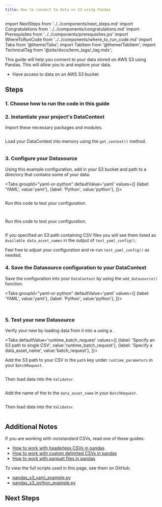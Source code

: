 ```yaml
---
title: How to connect to data on S3 using Pandas
---
```


import NextSteps from '../../components/next_steps.md'
import Congratulations from '../../components/congratulations.md'
import Prerequisites from '../../components/prerequisites.jsx'
import WhereToRunCode from '../../components/where_to_run_code.md'
import Tabs from '@theme/Tabs';
import TabItem from '@theme/TabItem';
import TechnicalTag from '@site/docs/term_tags/_tag.mdx';

This guide will help you connect to your data stored on AWS S3 using Pandas.
This will allow you to <TechnicalTag tag="validation" text="Validate" /> and explore your data.

<Prerequisites>

- Have access to data on an AWS S3 bucket

</Prerequisites>

## Steps

### 1. Choose how to run the code in this guide

<WhereToRunCode />

### 2. Instantiate your project's DataContext

Import these necessary packages and modules.

```python file=../../../../../tests/integration/docusaurus/connecting_to_your_data/cloud/s3/pandas/inferred_and_runtime_yaml_example.py#L3-L7
```

Load your DataContext into memory using the `get_context()` method.

```python file=../../../../../tests/integration/docusaurus/connecting_to_your_data/cloud/s3/pandas/inferred_and_runtime_yaml_example.py#L8
```

### 3. Configure your Datasource

Using this example configuration, add in your S3 bucket and path to a directory that contains some of your data:

<Tabs
  groupId="yaml-or-python"
  defaultValue='yaml'
  values={[
  {label: 'YAML', value:'yaml'},
  {label: 'Python', value:'python'},
  ]}>

<TabItem value="yaml">

```python file=../../../../../tests/integration/docusaurus/connecting_to_your_data/cloud/s3/pandas/inferred_and_runtime_yaml_example.py#L9-L28
```

Run this code to test your configuration.

```python file=../../../../../tests/integration/docusaurus/connecting_to_your_data/cloud/s3/pandas/inferred_and_runtime_yaml_example.py#L39
```

</TabItem>

<TabItem value="python">

```python file=../../../../../tests/integration/docusaurus/connecting_to_your_data/cloud/s3/pandas/inferred_and_runtime_python_example.py#L9-L28
```

Run this code to test your configuration.

```python file=../../../../../tests/integration/docusaurus/connecting_to_your_data/cloud/s3/pandas/inferred_and_runtime_python_example.py#L40
```

</TabItem>

</Tabs>

If you specified an S3 path containing CSV files you will see them listed as `Available data_asset_names` in the output of `test_yaml_config()`.

Feel free to adjust your configuration and re-run `test_yaml_config()` as needed.

### 4. Save the Datasource configuration to your DataContext

Save the configuration into your `DataContext` by using the `add_datasource()` function.

<Tabs
  groupId="yaml-or-python"
  defaultValue='yaml'
  values={[
  {label: 'YAML', value:'yaml'},
  {label: 'Python', value:'python'},
  ]}>

<TabItem value="yaml">

```python file=../../../../../tests/integration/docusaurus/connecting_to_your_data/cloud/s3/pandas/inferred_and_runtime_yaml_example.py#L41
```

</TabItem>

<TabItem value="python">

```python file=../../../../../tests/integration/docusaurus/connecting_to_your_data/cloud/s3/pandas/inferred_and_runtime_python_example.py#L42
```

</TabItem>

</Tabs>

### 5. Test your new Datasource

Verify your new <TechnicalTag tag="datasource" text="Datasource" /> by loading data from it into a <TechnicalTag tag="validator" text="Validator" /> using a <TechnicalTag tag="batch_request" text="Batch Request" />.

<Tabs
  defaultValue='runtime_batch_request'
  values={[
  {label: 'Specify an S3 path to single CSV', value:'runtime_batch_request'},
  {label: 'Specify a data_asset_name', value:'batch_request'},
  ]}>

<TabItem value="runtime_batch_request">

Add the S3 path to your CSV in the `path` key under `runtime_parameters` in your `BatchRequest`.

```python file=../../../../../tests/integration/docusaurus/connecting_to_your_data/cloud/s3/pandas/inferred_and_runtime_yaml_example.py#L42-L50
```

Then load data into the `Validator`.

```python file=../../../../../tests/integration/docusaurus/connecting_to_your_data/cloud/s3/pandas/inferred_and_runtime_yaml_example.py#L58-L64
```

</TabItem>

<TabItem value="batch_request">

Add the name of the <TechnicalTag tag="data_asset" text="Data Asset" /> to the `data_asset_name` in your `BatchRequest`.

```python file=../../../../../tests/integration/docusaurus/connecting_to_your_data/cloud/s3/pandas/inferred_and_runtime_yaml_example.py#L76-L81
```

Then load data into the `Validator`.

```python file=../../../../../tests/integration/docusaurus/connecting_to_your_data/cloud/s3/pandas/inferred_and_runtime_yaml_example.py#L88-L94
```

</TabItem>

</Tabs>

<Congratulations />

## Additional Notes

If you are working with nonstandard CSVs, read one of these guides:

- [How to work with headerless CSVs in pandas](#TODO)
- [How to work with custom delimited CSVs in pandas](#TODO)
- [How to work with parquet files in pandas](#TODO)

To view the full scripts used in this page, see them on GitHub:

- [pandas_s3_yaml_example.py](https://github.com/great-expectations/great_expectations/blob/develop/tests/integration/docusaurus/connecting_to_your_data/cloud/s3/pandas/inferred_and_runtime_yaml_example.py)
- [pandas_s3_python_example.py](https://github.com/great-expectations/great_expectations/blob/develop/tests/integration/docusaurus/connecting_to_your_data/cloud/s3/pandas/inferred_and_runtime_python_example.py)

## Next Steps

<NextSteps />
